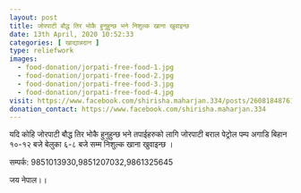 ```yaml
---
layout: post
title: जोरपाटी बौद्ध तिर भोकै हुनुहुन्छ भने निशुल्क खाना खुवाइन्छ
date: 13th April, 2020 10:52:33
categories: [ खाद्यान्नदान ]
type: reliefwork
images:
  - food-donation/jorpati-free-food-1.jpg
  - food-donation/jorpati-free-food-2.jpg
  - food-donation/jorpati-free-food-3.jpg
  - food-donation/jorpati-free-food-4.jpg
visit: https://www.facebook.com/shirisha.maharjan.334/posts/2608184876121984
donation_contact: https://www.facebook.com/shirisha.maharjan.334
---
```


यदि कोहि जोरपाटी बौद्ध तिर भोकै हुनुहुन्छ भने तपाईहरुको लागि जोरपाटी बराल पेट्रोल पम्प अगाडि बिहान १०-१२ बजे बेलुका ६-८ बजे सम्म निशुल्क खाना खुवाइन्छ ।

सम्पर्क: 9851013930,9851207032,9861325645

जय नेपाल।।
